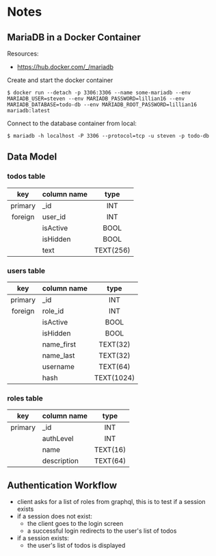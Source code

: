 # Notes

## MariaDB in a Docker Container

Resources:
- https://hub.docker.com/_/mariadb

Create and start the docker container

```
$ docker run --detach -p 3306:3306 --name some-mariadb --env MARIADB_USER=steven --env MARIADB_PASSWORD=lillian16 --env MARIADB_DATABASE=todo-db --env MARIADB_ROOT_PASSWORD=lillian16  mariadb:latest
```
  
Connect to the database container from local:

```
$ mariadb -h localhost -P 3306 --protocol=tcp -u steven -p todo-db
```
## Data Model

### todos table

|   key   | column name |   type    |
| :-----: | ----------- | :-------: |
| primary | \_id        |    INT    |
| foreign | user_id     |    INT    |
|         | isActive    |   BOOL    |
|         | isHidden    |   BOOL    |
|         | text        | TEXT(256) |

### users table

|   key   | column name |    type    |
| :-----: | ----------- | :--------: |
| primary | \_id        |    INT     |
| foreign | role_id     |    INT     |
|         | isActive    |    BOOL    |
|         | isHidden    |    BOOL    |
|         | name_first  |  TEXT(32)  |
|         | name_last   |  TEXT(32)  |
|         | username    |  TEXT(64)  |
|         | hash        | TEXT(1024) |

### roles table

|   key   | column name |   type   |
| :-----: | ----------- | :------: |
| primary | \_id        |   INT    |
|         | authLevel   |   INT    |
|         | name        | TEXT(16) |
|         | description | TEXT(64) |

## Authentication Workflow

- client asks for a list of roles from graphql, this is to test if a session
  exists
- if a session does not exist:
  - the client goes to the login screen
  - a successful login redirects to the user's list of todos
- if a session exists:
  - the user's list of todos is displayed

